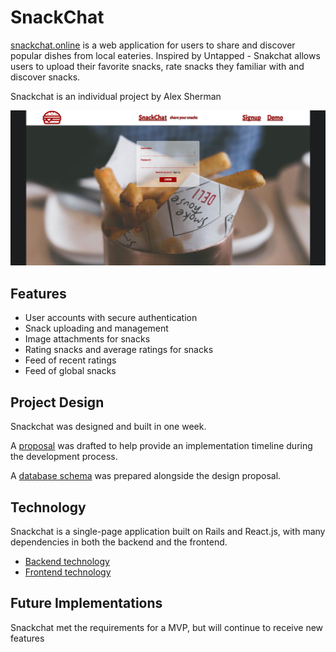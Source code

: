 # SnackChat

[snackchat.online][snackchat] is a web application for users to share and discover popular dishes from local eateries. Inspired by Untapped - Snakchat allows users to upload their favorite snacks, rate snacks they familiar with and discover snacks.

Snackchat is an individual project by Alex Sherman

![Home page][homepage]

## Features

- User accounts with secure authentication
- Snack uploading and management
- Image attachments for snacks
- Rating snacks and average ratings for snacks
- Feed of recent ratings
- Feed of global snacks

## Project Design

Snackchat was designed and built in one week.

A [proposal][proposal] was drafted to help provide an implementation timeline during the development process.

A [database schema][schema] was prepared alongside the design proposal.

## Technology

Snackchat is a single-page application built on Rails and React.js, with many dependencies in both the backend and the frontend.

- [Backend technology][backend]
- [Frontend technology][frontend]

## Future Implementations

Snackchat met the requirements for a MVP, but will continue to receive new features

[homepage]: app/assets/images/homepage.png
[snackchat]: http://www.snackchat.online
[proposal]: ./docs/proposal.md
[schema]: ./docs/schema.md
[backend]: ./docs/api-endpoints.md
[frontend]: ./docs/wireframes
[future]: ./docs/future.md
